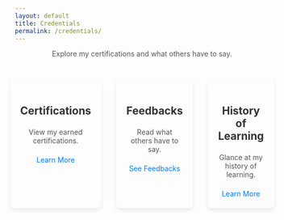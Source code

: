 ```yaml
---
layout: default
title: Credentials
permalink: /credentials/
---
```


<div class="credentials-index-page">
  <p style="text-align: center; color: #555; margin-bottom: 3em;">Explore my certifications and what others have to say.</p>
  <div style="display: flex; justify-content: center; gap: 30px;">
    <div class="credential-box" style="padding: 20px; border-radius: 8px; box-shadow: 0 4px 8px rgba(0, 0, 0, 0.08); transition: transform 0.3s ease-in-out;">
      <h2 style="color: #333; margin-bottom: 1em; text-align: center;">
        <a href="{{ '/credentials/certifications/' | relative_url }}" style="text-decoration: none; color: inherit;">Certifications</a>
      </h2>
      <p style="color: #555; text-align: center;">View my earned certifications.</p>
      <a href="{{ '/credentials/certifications/' | relative_url }}" style="display: block; text-align: center; margin-top: 1.5em; color: #007bff; text-decoration: none; transition: color 0.3s ease;">Learn More</a>
    </div>
    <div class="credential-box" style="padding: 20px; border-radius: 8px; box-shadow: 0 4px 8px rgba(0, 0, 0, 0.08); transition: transform 0.3s ease-in-out;">
      <h2 style="color: #333; margin-bottom: 1em; text-align: center;">
        <a href="{{ '/credentials/feedbacks/' | relative_url }}" style="text-decoration: none; color: inherit;">Feedbacks</a>
      </h2>
      <p style="color: #555; text-align: center;">Read what others have to say.</p>
      <a href="{{ '/credentials/feedbacks/' | relative_url }}" style="display: block; text-align: center; margin-top: 1.5em; color: #007bff; text-decoration: none; transition: color 0.3s ease;">See Feedbacks</a>
    </div>
    <div class="credential-box" style="padding: 20px; border-radius: 8px; box-shadow: 0 4px 8px rgba(0, 0, 0, 0.08); transition: transform 0.3s ease-in-out;">
      <h2 style="color: #333; margin-bottom: 1em; text-align: center;">
        <a href="{{ '/credentials/archives/' | relative_url }}" style="text-decoration: none; color: inherit;">History of Learning</a>
      </h2>
      <p style="color: #555; text-align: center;">Glance at my history of learning.</p>
      <a href="{{ '/credentials/archives/' | relative_url }}" style="display: block; text-align: center; margin-top: 1.5em; color: #007bff; text-decoration: none; transition: color 0.3s ease;">Learn More</a>
    </div>
  </div>
</div>

<style>
  .credential-box:hover {
    transform: translateY(-5px);
    box-shadow: 0 6px 12px rgba(0, 0, 0, 0.12);
  }
  .credential-box a:hover {
    color: #0056b3;
  }
</style>